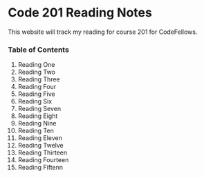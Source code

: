# Code 201 Reading Notes
This website will track my reading for course 201 for CodeFellows.

### Table of Contents
1. Reading One
2. Reading Two
3. Reading Three
4. Reading Four
5. Reading Five
6. Reading Six
7. Reading Seven
8. Reading Eight
9. Reading Nine
10. Reading Ten
11. Reading Eleven
12. Reading Twelve
13. Reading Thirteen
14. Reading Fourteen
15. Reading Fiftenn
